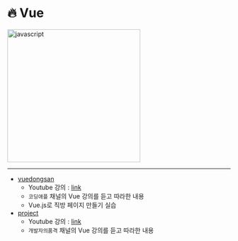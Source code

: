 # :fire: Vue
<img src="https://velog.velcdn.com/images/taese0ng/post/82c7a9ee-7d30-44eb-be74-6814dd66b64c/logo-vuejs-min.png" alt="javascript" width="300px">

---

- [vuedongsan](./vuedongsan/)
  - Youtube 강의 : [link](https://www.youtube.com/watch?v=-tVaahsXpwk&list=PLfLgtT94nNq3Br68sEe26jkOqCPK_8UQ-&index=1)
  - `코딩애플` 채널의 Vue 강의를 듣고 따라한 내용
  - Vue.js로 직방 페이지 만들기 실습
- [project](./project/)
  - Youtube 강의 : [link](https://www.youtube.com/watch?v=b0ImUEsqaAA&t=3587s)
  - `개발자의품격` 채널의 Vue 강의를 듣고 따라한 내용